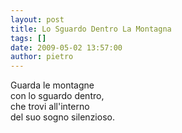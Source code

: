 ```yaml
---
layout: post
title: Lo Sguardo Dentro La Montagna
tags: []
date: 2009-05-02 13:57:00
author: pietro
---
```

Guarda le montagne<br/>con lo sguardo dentro,<br/>che trovi all'interno<br/>del suo sogno silenzioso.
